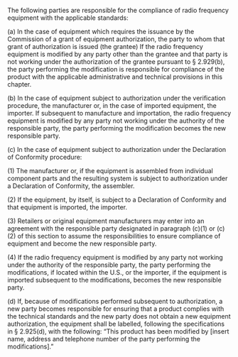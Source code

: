 The following parties are responsible for the compliance of radio frequency equipment with the applicable standards:

(a) In the case of equipment which requires the issuance by the Commission of a grant of equipment authorization, the party to whom that grant of authorization is issued (the grantee) If the radio frequency equipment is modified by any party other than the grantee and that party is not working under the authorization of the grantee pursuant to § 2.929(b), the party performing the modification is responsible for compliance of the product with the applicable administrative and technical provisions in this chapter.

(b) In the case of equipment subject to authorization under the verification procedure, the manufacturer or, in the case of imported equipment, the importer. If subsequent to manufacture and importation, the radio frequency equipment is modified by any party not working under the authority of the responsible party, the party performing the modification becomes the new responsible party.

(c) In the case of equipment subject to authorization under the Declaration of Conformity procedure:

(1) The manufacturer or, if the equipment is assembled from individual component parts and the resulting system is subject to authorization under a Declaration of Conformity, the assembler.

(2) If the equipment, by itself, is subject to a Declaration of Conformity and that equipment is imported, the importer.

(3) Retailers or original equipment manufacturers may enter into an agreement with the responsible party designated in paragraph (c)(1) or (c)(2) of this section to assume the responsibilities to ensure compliance of equipment and become the new responsible party.

(4) If the radio frequency equipment is modified by any party not working under the authority of the responsible party, the party performing the modifications, if located within the U.S., or the importer, if the equipment is imported subsequent to the modifications, becomes the new responsible party.

(d) If, because of modifications performed subsequent to authorization, a new party becomes responsible for ensuring that a product complies with the technical standards and the new party does not obtain a new equipment authorization, the equipment shall be labelled, following the specifications in § 2.925(d), with the following: “This product has been modified by [insert name, address and telephone number of the party performing the modifications].”

